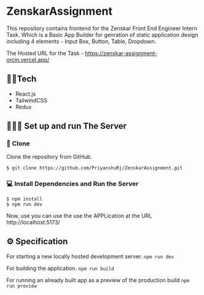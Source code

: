 # ZenskarAssignment

This repository contains frontend for the Zenskar Front End Engineer Intern Task. Which is a Basic App Builder for genration of static application design including 4 elements - Input Box, Button, Table, Dropdown.

The Hosted URL for the Task - https://zenskar-assignment-orcin.vercel.app/

## 🧑‍💻Tech

- React.js
- TailwindCSS
- Redux

## 👨🏻‍🔬 Set up and run The Server

### 📃 Clone

Clone the repository from GitHub.

```
$ git clone https://github.com/PriyanshuRj/ZenskarAssignment.git
```


### 💻 Install Dependencies and Run the Server

```
$ npm install
$ npm run dev
```
Now, use you can use the use the APPLication at the URL http://localhost:5173/


## ⚙️ Specification

For starting a new locally hosted development server.
```npm run dev``` 

For building the application.
```npm run build``` 

For running an already built app as a preview of the production build
```npm run preview``` 
